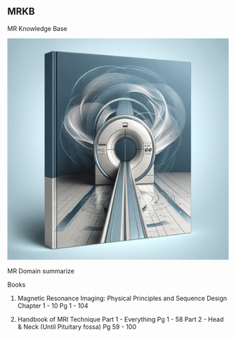 ## MRKB
MR Knowledge Base
 
![Alt text](resources/MRKB_Intro.png)

MR Domain summarize 
		
Books
		
1. Magnetic Resonance Imaging: Physical Principles and Sequence Design
Chapter 1 - 10 
Pg 1 - 104

2. Handbook of MRI Technique
Part 1 - Everything Pg 1 - 58
Part 2 - Head & Neck (Until Pituitary fossa)
Pg 59 - 100
